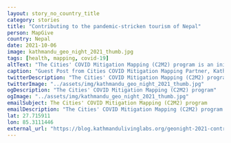 ```yaml
---
layout: story_no_country_title
category: stories
title: "Contributing to the pandemic-stricken tourism of Nepal"
person: MapGive
country: Nepal
date: 2021-10-06
image: kathmandu_geo_night_2021_thumb.jpg
tags: [health, mapping, covid-19]
altText: "The Cities' COVID Mitigation Mapping (C2M2) program is an initiative of the Office of the Geographer and Global Issues at the U.S. Department of State that builds partnerships to enhance geospatial capacity, generate data, and share maps to support planning for mitigating COVID-19 second order impacts."
caption: "Guest Post from Cities COVID Mitigation Mapping Partner, Kathmandu Living Labs"
twitterDescription: "The Cities' COVID Mitigation Mapping (C2M2) program is an initiative of the Office of the Geographer and Global Issues at the U.S. Department of State that builds partnerships to enhance geospatial capacity, generate data, and share maps to support planning for mitigating COVID-19 second order impacts."
twitterImage: "../assets/img/kathmandu_geo_night_2021_thumb.jpg"
ogDescription: "The Cities' COVID Mitigation Mapping (C2M2) program"
ogImage: "../assets/img/kathmandu_geo_night_2021_thumb.jpg"
emailSubject: The Cities' COVID Mitigation Mapping (C2M2) program
emailDescription: "The Cities' COVID Mitigation Mapping (C2M2) program is an initiative of the Office of the Geographer and Global Issues at the U.S. Department of State that builds partnerships to enhance geospatial capacity, generate data, and share maps to support planning for mitigating COVID-19 second order impacts."
lat: 27.715911
lon: 85.3111446
external_url: "https://blog.kathmandulivinglabs.org/geonight-2021-contributing-to-the-pandemic-stricken-tourism-of-nepal/"
---
```



